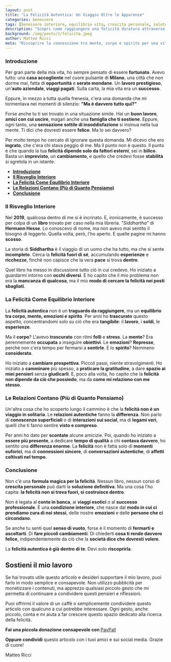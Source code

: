 ```yaml
---
layout: post
title: "La Felicità Autentica: Un Viaggio Oltre le Apparenze"
categories: benessere
tags: [benessere interiore, equilibrio vita, crescita personale, salute mentale, mindfulness]
description: "Scopri come raggiungere una felicità duratura attraverso un approccio olistico che integra corpo, mente e spirito. Leggi consigli pratici e riflessioni per coltivare il tuo benessere interiore e trovare l'equilibrio nella tua vita quotidiana."
background: /img/posts/1/felicita.jpeg
author: Matteo Ricci
meta: "Riscoprire la connessione tra mente, corpo e spirito per una vita equilibrata, la mia storia attraverso la notte buia dell'anima."
---
```


### **Introduzione**

Per gran parte della mia vita, ho sempre pensato di essere **fortunato**. Avevo tutto: una **casa accogliente** nel cuore pulsante di **Milano**, una città che non dorme mai, fatta di **opportunità** e **serate mondane**. Un **lavoro prestigioso**, un'**auto aziendale**, **viaggi pagati**. Sulla carta, la mia vita era un **successo**.

Eppure, in mezzo a tutta quella frenesia, c'era una domanda che mi tormentava nei momenti di silenzio: **"Ma è davvero tutto qui?"**

Forse anche tu ti sei trovato in una situazione simile. Hai un **buon lavoro**, **amici con cui uscire**, magari anche una **famiglia che ti sostiene**. Eppure, ogni tanto, una **sensazione sottile di insoddisfazione** si insinua nella tua mente. Ti dici che dovresti essere **felice**. Ma lo sei davvero?

Per molto tempo ho cercato di ignorare questa domanda. Mi dicevo che ero **ingrato**, che c'era chi stava peggio di me. Ma il punto non è questo. Il punto è che quando la tua **felicità dipende solo da fattori esterni**, sei in **bilico**. Basta un **imprevisto**, un **cambiamento**, e quello che credevi fosse **stabilità** si sgretola in un istante.


- [**Introduzione**](#introduzione)
- [**Il Risveglio Interiore**](#il-risveglio-interiore)
- [**La Felicità Come Equilibrio Interiore**](#la-felicità-come-equilibrio-interiore)
- [**Le Relazioni Contano (Più di Quanto Pensiamo)**](#le-relazioni-contano-più-di-quanto-pensiamo)
- [**Conclusione**](#conclusione)


### **Il Risveglio Interiore**

Nel **2019**, qualcosa dentro di me si è incrinato. E, ironicamente, è successo per colpa di un **libro** trovato per caso nella mia libreria. _"Siddhartha"_ di **Hermann Hesse**. Lo conoscevo di nome, ma non avevo mai sentito il bisogno di leggerlo. Quella volta, però, l'ho aperto. E quelle pagine mi hanno **scosso**.

La storia di **Siddhartha** è il viaggio di un uomo che ha tutto, ma che si sente **incompleto**. Cerca la **felicità fuori di sé**, accumulando **esperienze** e **ricchezze**, finché non capisce che la vera **pace** si trova **dentro**.

Quel libro ha messo in discussione tutto ciò in cui credevo. Ho iniziato a guardarmi intorno con **occhi diversi**. E ho capito che il mio problema non era la **mancanza di qualcosa**, ma il mio **modo di cercare la felicità nei posti sbagliati**.


### **La Felicità Come Equilibrio Interiore**

La **felicità autentica** non è un **traguardo da raggiungere**, ma un **equilibrio tra corpo, mente, emozioni e spirito**. Per anni ho **trascurato** questo aspetto, concentrandomi solo su ciò che era **tangibile**: il **lavoro**, i **soldi**, le **esperienze**.

Ma il **corpo**? L'avevo **trascurato** con ritmi **folli** e **stress**. La **mente**? Era perennemente **occupata** a inseguire **obiettivi**. Le **emozioni**? **Represse**, perché non c'era tempo per fermarsi a **sentirle**. E lo **spirito**? Nemmeno **considerato**.

Ho iniziato a **cambiare prospettiva**. Piccoli passi, niente stravolgimenti. Ho iniziato a **camminare** più spesso, a **praticare la gratitudine**, a dare **spazio ai miei pensieri** senza **giudicarli**. E, poco alla volta, ho capito che la **felicità non dipende da ciò che possiedo**, ma da **come mi relaziono con me stesso**.


### **Le Relazioni Contano (Più di Quanto Pensiamo)**

Un'altra cosa che ho scoperto lungo il cammino è che la **felicità non è un viaggio in solitaria**. Le **relazioni autentiche** fanno la **differenza**. Non parlo di **conoscenze superficiali** o di **interazioni sui social**, ma di **legami veri**, quelli che ti fanno sentire **visto e compreso**.

Per anni ho dato per **scontate** alcune amicizie. Poi, quando ho iniziato a **essere più presente**, a dedicare **tempo di qualità** a chi **contava davvero**, ho sentito una **differenza enorme**. La **felicità** non è fatta solo di **momenti euforici**, ma di **connessioni sincere**, di **conversazioni autentiche**, di **affetti coltivati nel tempo**.

### **Conclusione**

Non c'è una **formula magica per la felicità**. Nessun libro, nessun corso di **crescita personale** può darti la **soluzione definitiva**. Ma una cosa l'ho capita: **la felicità non si trova fuori, si costruisce dentro**.

Non è legata al **conto in banca**, ai **viaggi esotici** o al **successo professionale**. È una **condizione interiore**, che nasce dal **modo in cui ci prendiamo cura di noi stessi**, delle nostre **emozioni** e delle **persone che ci circondano**.

Se anche tu senti quel **senso di vuoto**, forse è il momento di **fermarti e ascoltarti**. Di **fare piccoli cambiamenti**. Di chiederti **cosa ti rende davvero felice**, indipendentemente da ciò che la **società dice che dovresti volere**.

La **felicità autentica è già dentro di te**. Devi solo **riscoprirla**.

<h2>Sostieni il mio lavoro</h2>

<p>Se hai trovato utile questo articolo e desideri supportare il mio lavoro, puoi farlo in modo semplice e consapevole. Non utilizzo pubblicità per monetizzare i contenuti, ma apprezzo qualsiasi piccolo gesto che mi permetta di continuare a condividere questi pensieri e riflessioni.</p>

<p>Puoi offrirmi il valore di un caffè o semplicemente condividere questo articolo con qualcuno a cui potrebbe interessare. Ogni gesto, anche piccolo, conta e mi aiuta a far crescere questo spazio dedicato alla ricerca della felicità.</p>

<p><strong>Fai una piccola donazione consapevole con </strong> <a href="https://www.paypal.me/pythonmat" target="_blank" rel="noopener noreferrer"> PayPall </a>

<p><strong>Oppure condividi</strong> questo articolo con i tuoi amici e sui social media. Grazie di cuore!</p>

Matteo Ricci